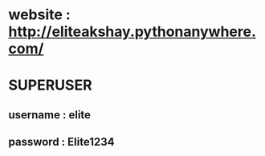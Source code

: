 # website : http://eliteakshay.pythonanywhere.com/

# SUPERUSER
## username : elite
## password : Elite1234


